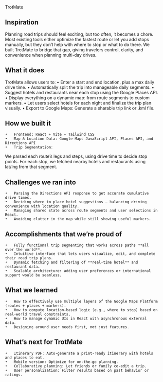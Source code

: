 TrotMate

## Inspiration

Planning road trips should feel exciting, but too often, it becomes a chore. Most existing tools either optimize the fastest route or let you add stops manually, but they don’t help with where to stop or what to do there. We built TrotMate to bridge that gap, giving travelers control, clarity, and convenience when planning multi-day drives.


## What it does

TrotMate allows users to:
	•	Enter a start and end location, plus a max daily drive time.
	•	Automatically split the trip into manageable daily segments.
	•	Suggest hotels and restaurants near each stop using the Google Places API.
	•	Display everything on a dynamic map: from route segments to custom markers.
	•	Let users select hotels for each night and finalize the trip plan visually.
        •	Export to Google Maps: Generate a sharable trip link or .kml file.


## How we built it
	•	Frontend: React + Vite + Tailwind CSS
	•	Map & Location Data: Google Maps JavaScript API, Places API, and Directions API
	•	Trip Segmentation:
We parsed each route’s legs and steps, using drive time to decide stop points.
For each stop, we fetched nearby hotels and restaurants using lat/lng from that segment.

## Challenges we ran into
	•	Parsing the Directions API response to get accurate cumulative drive times.
	•	Deciding where to place hotel suggestions — balancing driving convenience with location quality.
	•	Managing shared state across route segments and user selections in React.
	•	Avoiding clutter in the map while still showing useful markers.


## Accomplishments that we’re proud of
	•	Fully functional trip segmenting that works across paths **all over the world**.
	•	Intuitive interface that lets users visualize, edit, and complete their road trip plans.
	•	Dynamic fetching and filtering of **real-time hotel** and restaurant data.
	•	Scalable architecture: adding user preferences or international support would be seamless.

## What we learned
	•	How to effectively use multiple layers of the Google Maps Platform (routes + places + markers).
	•	How to compute location-based logic (e.g., where to stop) based on real-world travel constraints.
	•	How to manage dynamic UIs in React with asynchronous external data.
	•	Designing around user needs first, not just features.


## What’s next for TrotMate
	•	Itinerary PDF: Auto-generate a print-ready itinerary with hotels and places to eat.
	•	Mobile version: Optimize for on-the-go planning.
	•	Collaborative planning: Let friends or family co-edit a trip.
	•	User personalization: Filter results based on past behavior or ratings.
